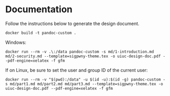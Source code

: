 # Documentation

Follow the instructions below to generate the design document.

```
docker build -t pandoc-custom .
```

Windows:
```
docker run --rm -v .\:/data pandoc-custom -s md/1-introduction.md md/2-security.md --template=sigpwny-theme.tex -o uiuc-design-doc.pdf --pdf-engine=xelatex -f gfm
```

If on Linux, be sure to set the user and group ID of the current user:
```
docker run --rm -v "$(pwd):/data" -u $(id -u):$(id -g) pandoc-custom -s md/part1.md md/part2.md md/part3.md --template=sigpwny-theme.tex -o uiuc-design-doc.pdf --pdf-engine=xelatex -f gfm
```
